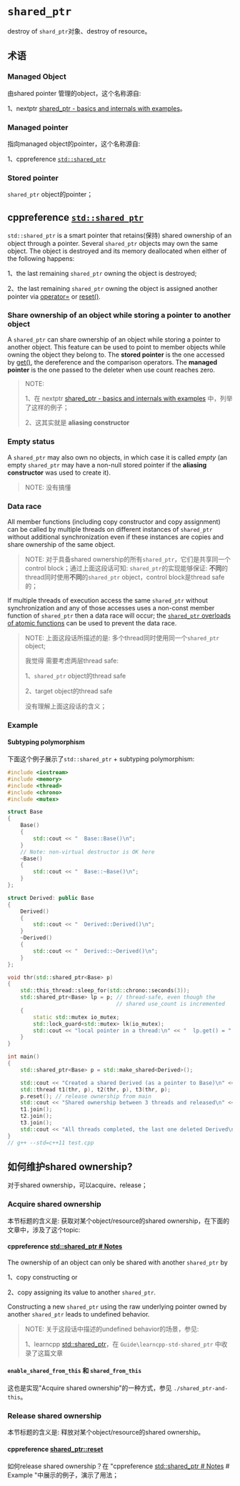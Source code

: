 # `shared_ptr`

destroy of `shard_ptr`对象、destroy of resource。

## 术语

### Managed Object

由shared pointer 管理的object，这个名称源自:

1、nextptr [shared_ptr - basics and internals with examples](https://www.nextptr.com/tutorial/ta1358374985/shared_ptr-basics-and-internals-with-examples)。

### Managed pointer

指向managed object的pointer，这个名称源自:

1、cppreference [`std::shared_ptr`](https://en.cppreference.com/w/cpp/memory/shared_ptr) 

### Stored pointer

`shared_ptr` object的pointer；

## cppreference [`std::shared_ptr`](https://en.cppreference.com/w/cpp/memory/shared_ptr) 

`std::shared_ptr` is a smart pointer that retains(保持) shared ownership of an object through a pointer. Several `shared_ptr` objects may own the same object. The object is destroyed and its memory deallocated when either of the following happens:

1、the last remaining `shared_ptr` owning the object is destroyed;

2、the last remaining `shared_ptr` owning the object is assigned another pointer via [operator=](https://en.cppreference.com/w/cpp/memory/shared_ptr/operator%3D) or [reset()](https://en.cppreference.com/w/cpp/memory/shared_ptr/reset).

### Share ownership of an object while storing a pointer to another object

A `shared_ptr` can share ownership of an object while storing a pointer to another object. This feature can be used to point to member objects while owning the object they belong to. The **stored pointer** is the one accessed by [get()](https://en.cppreference.com/w/cpp/memory/shared_ptr/get), the dereference and the comparison operators. The **managed pointer** is the one passed to the deleter when use count reaches zero.

> NOTE: 
>
> 1、在 nextptr [shared_ptr - basics and internals with examples](https://www.nextptr.com/tutorial/ta1358374985/shared_ptr-basics-and-internals-with-examples) 中，列举了这样的例子；
>
> 2、这其实就是 **aliasing constructor**

### Empty status

A `shared_ptr` may also own no objects, in which case it is called *empty* (an empty `shared_ptr` may have a non-null stored pointer if the **aliasing constructor** was used to create it).

> NOTE: 没有搞懂

### Data race

All member functions (including copy constructor and copy assignment) can be called by multiple threads on different instances of `shared_ptr` without additional synchronization even if these instances are copies and share ownership of the same object. 

> NOTE: 对于具备shared ownership的所有`shared_ptr`，它们是共享同一个control block；通过上面这段话可知: `shared_ptr`的实现能够保证: **不同**的thread同时使用**不同**的`shared_ptr` object，control block是thread safe的；



If multiple threads of execution access the same `shared_ptr` without synchronization and any of those accesses uses a non-const member function of `shared_ptr` then a data race will occur; the [`shared_ptr` overloads of atomic functions](https://en.cppreference.com/w/cpp/memory/shared_ptr/atomic) can be used to prevent the data race.

> NOTE: 上面这段话所描述的是: 多个thread同时使用同一个`shared_ptr` object;
>
> 我觉得 需要考虑两层thread safe:
>
> 1、`shared_ptr` object的thread safe
>
> 2、target object的thread safe
>
> 没有理解上面这段话的含义；

### Example

#### Subtyping polymorphism

下面这个例子展示了`std::shared_ptr` + subtyping polymorphism:

```C++
#include <iostream>
#include <memory>
#include <thread>
#include <chrono>
#include <mutex>

struct Base
{
	Base()
	{
		std::cout << "  Base::Base()\n";
	}
	// Note: non-virtual destructor is OK here
	~Base()
	{
		std::cout << "  Base::~Base()\n";
	}
};

struct Derived: public Base
{
	Derived()
	{
		std::cout << "  Derived::Derived()\n";
	}
	~Derived()
	{
		std::cout << "  Derived::~Derived()\n";
	}
};

void thr(std::shared_ptr<Base> p)
{
	std::this_thread::sleep_for(std::chrono::seconds(3));
	std::shared_ptr<Base> lp = p; // thread-safe, even though the
								  // shared use_count is incremented
	{
		static std::mutex io_mutex;
		std::lock_guard<std::mutex> lk(io_mutex);
		std::cout << "local pointer in a thread:\n" << "  lp.get() = " << lp.get() << ", lp.use_count() = " << lp.use_count() << '\n';
	}
}

int main()
{
	std::shared_ptr<Base> p = std::make_shared<Derived>();

	std::cout << "Created a shared Derived (as a pointer to Base)\n" << "  p.get() = " << p.get() << ", p.use_count() = " << p.use_count() << '\n';
	std::thread t1(thr, p), t2(thr, p), t3(thr, p);
	p.reset(); // release ownership from main
	std::cout << "Shared ownership between 3 threads and released\n" << "ownership from main:\n" << "  p.get() = " << p.get() << ", p.use_count() = " << p.use_count() << '\n';
	t1.join();
	t2.join();
	t3.join();
	std::cout << "All threads completed, the last one deleted Derived\n";
}
// g++ --std=c++11 test.cpp

```



## 如何维护shared ownership?

对于shared ownership，可以acquire、release；

### Acquire shared ownership

本节标题的含义是: 获取对某个object/resource的shared ownership，在下面的文章中，涉及了这个topic: 

#### cppreference [std::shared_ptr # Notes](https://en.cppreference.com/w/cpp/memory/shared_ptr)

The ownership of an object can only be shared with another `shared_ptr` by 

1、copy constructing or 

2、copy assigning its value to another `shared_ptr`. 

Constructing a new `shared_ptr` using the raw underlying pointer owned by another `shared_ptr` leads to undefined behavior.

> NOTE: 关于这段话中描述的undefined behavior的场景，参见:
>
> 1、learncpp [std::shared_ptr](https://www.learncpp.com/cpp-tutorial/15-6-stdshared_ptr/)，在 `Guide\learncpp-std-shared_ptr` 中收录了这篇文章
>
> 

####  `enable_shared_from_this` 和 `shared_from_this`

这也是实现"Acquire shared ownership"的一种方式，参见 `./shared_ptr-and-this`。

### Release shared ownership

本节标题的含义是: 释放对某个object/resource的shared ownership。

#### cppreference [shared_ptr::reset](https://en.cppreference.com/w/cpp/memory/shared_ptr/reset)

如何release shared ownership？在 "cppreference [std::shared_ptr # Notes](https://en.cppreference.com/w/cpp/memory/shared_ptr) # Example "中展示的例子，演示了用法；